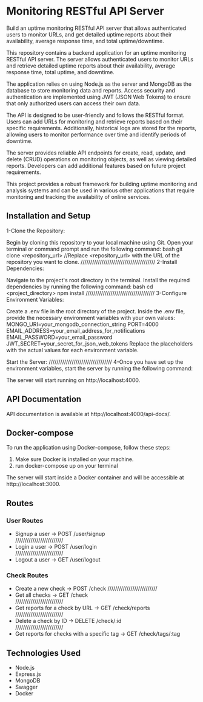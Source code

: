 # Monitoring RESTful API Server
Build an uptime monitoring RESTful API server that allows authenticated users to monitor URLs, and get detailed uptime reports about their availability, average response time, and total uptime/downtime.

This repository contains a backend application for an uptime monitoring RESTful API server. The server allows authenticated users to monitor URLs and retrieve detailed uptime reports about their availability, average response time, total uptime, and downtime.

The application relies on using Node.js as the server and MongoDB as the database to store monitoring data and reports. Access security and authentication are implemented using JWT (JSON Web Tokens) to ensure that only authorized users can access their own data.

The API is designed to be user-friendly and follows the RESTful format. Users can add URLs for monitoring and retrieve reports based on their specific requirements. Additionally, historical logs are stored for the reports, allowing users to monitor performance over time and identify periods of downtime.

The server provides reliable API endpoints for create, read, update, and delete (CRUD) operations on monitoring objects, as well as viewing detailed reports. Developers can add additional features based on future project requirements.

This project provides a robust framework for building uptime monitoring and analysis systems and can be used in various other applications that require monitoring and tracking the availability of online services.

## Installation and Setup

1-Clone the Repository:

Begin by cloning this repository to your local machine using Git.
Open your terminal or command prompt and run the following command:
bash
git clone <repository_url>   //Replace <repository_url> with the URL of the repository you want to clone.
///////////////////////////////////////
2-Install Dependencies:

Navigate to the project's root directory in the terminal.
Install the required dependencies by running the following command:
bash
cd <project_directory>
npm install
////////////////////////////////////
3-Configure Environment Variables:

Create a .env file in the root directory of the project.
Inside the .env file, provide the necessary environment variables with your own values:
MONGO_URI=your_mongodb_connection_string
PORT=4000
EMAIL_ADDRESS=your_email_address_for_notifications
EMAIL_PASSWORD=your_email_password
JWT_SECRET=your_secret_for_json_web_tokens
Replace the placeholders with the actual values for each environment variable.

Start the Server:
/////////////////////////////////
4-Once you have set up the environment variables, start the server by running the following command:

The server will start running on http://localhost:4000.



## API Documentation
API documentation is available at http://localhost:4000/api-docs/.

## Docker-compose
To run the application using Docker-compose, follow these steps:

1. Make sure Docker is installed on your machine.
2. run  docker-compose up on your terminal

The server will start inside a Docker container and will be accessible at http://localhost:3000.

## Routes
### User Routes
- Signup a user -> POST /user/signup   
 /////////////////////////         
- Login a user ->  POST /user/login    
/////////////////////////
- Logout a user ->  GET /user/logout   
### Check Routes
- Create a new check -> POST /check
//////////////////////////
- Get all checks -> GET /check      
/////////////////////////      
- Get reports for a check by URL -> GET /check/reports
/////////////////////////
- Delete a check by ID ->  DELETE /check/:id    
/////////////////////////
- Get reports for checks with a specific tag ->  GET /check/tags/:tag 
    
## Technologies Used
- Node.js
- Express.js
- MongoDB
- Swagger
- Docker